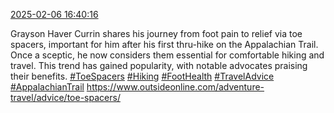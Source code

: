 [2025-02-06 16:40:16](https://mstdn.social/@hill_wanderer/113957930067668603)

Grayson Haver Currin shares his journey from foot pain to relief via toe spacers, important for him after his first thru-hike on the Appalachian Trail. Once a sceptic, he now considers them essential for comfortable hiking and travel. This trend has gained popularity, with notable advocates praising their benefits. <a href="https://mstdn.social/tags/ToeSpacers" class="mention hashtag" rel="tag">#ToeSpacers</a> <a href="https://mstdn.social/tags/Hiking" class="mention hashtag" rel="tag">#Hiking</a> <a href="https://mstdn.social/tags/FootHealth" class="mention hashtag" rel="tag">#FootHealth</a> <a href="https://mstdn.social/tags/TravelAdvice" class="mention hashtag" rel="tag">#TravelAdvice</a> <a href="https://mstdn.social/tags/AppalachianTrail" class="mention hashtag" rel="tag">#AppalachianTrail</a> <a href="https://www.outsideonline.com/adventure-travel/advice/toe-spacers/" target="_blank" rel="nofollow noopener noreferrer" translate="no">https://www.outsideonline.com/adventure-travel/advice/toe-spacers/</a>